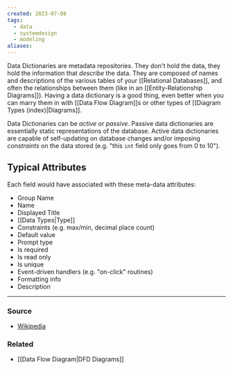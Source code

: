 ```yaml
---
created: 2023-07-08
tags:
  - data
  - systemdesign
  - modeling
aliases:
---
```

Data Dictionaries are metadata repositories. They don't hold the data, they hold the information that *describe* the data. They are composed of names and descriptions of the various tables of your [[Relational Databases]], and often the relationships between them (like in an [[Entity-Relationship Diagrams]]). Having a data dictionary is a good thing, even better when you can marry them in with [[Data Flow Diagram]]s or other types of [[Diagram Types (index)|Diagrams]].

Data Dictionaries can be *active* or *passive*. Passive data dictionaries are essentially static representations of the database. Active data dictionaries are capable of self-updating on database changes and/or imposing *constraints* on the data stored (e.g. "this `int` field only goes from 0 to 10").
## Typical Attributes
Each field would have associated with these meta-data attributes:
- Group Name
- Name
- Displayed Title
- [[Data Types|Type]]
- Constraints (e.g. max/min, decimal place count)
- Default value
- Prompt type
- Is required
- Is read only
- Is unique
- Event-driven handlers (e.g. "on-click" routines)
- Formatting info
- Description

****
### Source
- [Wikipedia](https://en.wikipedia.org/wiki/Data_dictionary)

### Related
- [[Data Flow Diagram|DFD Diagrams]]